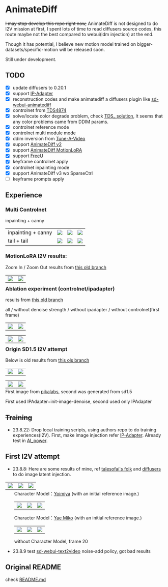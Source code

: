 # AnimateDiff

~~I may stop develop this repo right now,~~ 
AnimateDiff is not designed to do I2V mission at first, 
I spent lots of time to read diffusers source codes, 
this route maybe not the best compared to webui(ldm injection) at the end.

Though it has potential, I believe new motion model trained on bigger-datasets/specific-motion will be released soon.

Still under development.



## TODO

- [x] update diffusers to 0.20.1
- [x] support [IP-Adapter](https://github.com/tencent-ailab/IP-Adapter)
- [x] reconstruction codes and make animatediff a diffusers plugin like [sd-webui-animatediff](https://github.com/continue-revolution/sd-webui-animatediff)
- [x] controlnet from [TDS4874](https://github.com/TDS4874/sd-webui-controlnet/tree/animate-diff-support)
- [x] solve/locate color degrade problem, check [TDS_ solution](https://note.com/tds_/n/n5aad9ef8a9b1), It seems that any color problems came from DDIM params.
- [x] controlnet reference mode
- [x] controlnet multi module mode
- [x] ddim inversion from [Tune-A-Video](https://github.com/showlab/Tune-A-Video)
- [x] support [AnimateDiff v2](https://github.com/guoyww/AnimateDiff/commit/108921965da631be96cd5b6c6ea0c9bbb06ecf0b)
- [x] support [AnimateDiff MotionLoRA](https://github.com/guoyww/AnimateDiff/tree/f82a8367ec1471711d342febd8cbef72e4670a12#features)
- [x] support [FreeU](https://github.com/ChenyangSi/FreeU)
- [x] keyframe controlnet apply
- [x] controlnet inpainting mode
- [x] support AnimateDiff v3 wo SparseCtrl
- [ ] keyframe prompts apply

## Experience

### Multi Controlnet

inpainting + canny
<table>
    <tr>
    <td>inpainting + canny</td>
    <td><img src="__assets__/astronaut_mars/An_astronaut_is_riding_a_horse_on_Mars_seed-444264997.png"></td>
    <td><img src="__assets__/astronaut_mars/astronaut_mask.png"></td>
    <td><img src="__assets__/results/multi_controlnet/astronaut_inpaint_canny.gif"></td>
    </tr>
    <tr>
    <td>tail + tail</td>
    <td><img src="__assets__/anime_girl_pairs/tds_1st_image.png"></td>
    <td><img src="__assets__/anime_girl_pairs/tds_2nd_image.png"></td>
    <td><img src="__assets__/results/multi_controlnet/anime_girl_pairs_tail.gif"></td>
    </tr>
</table>

### MotionLoRA I2V results:   

Zoom In / Zoom Out
results from [this old branch](https://github.com/ykk648/AnimateDiff-I2V/tree/d8b30bfff0748c0839e4cfc084aaaa2930627637)
<table>
    <tr>
    <td><img src="__assets__/astronaut_mars/An_astronaut_is_riding_a_horse_on_Mars_seed-444264997.png"></td>
    <td><img src="__assets__/results/motion_lora/astronaut_zoom_out_in.gif"></td>
    </tr>
</table>
<p style="margin-left: 2em; margin-top: -1em">

### Ablation experiment (controlnet/ipadapter)

results from [this old branch](https://github.com/ykk648/AnimateDiff/tree/5bdbfeb3e92dee379f9c543930aa591f89a5b04f)

all / without denoise strength / without ipadapter / without controlnet(first frame)

<table>
    <tr>
    <td><img src="__assets__/a_girl_in_the_wind/a_girl_in_the_wind.png"></td>
    <td><img src="__assets__/results/images_with_control/girl_wind.gif"></td>
    </tr>
</table>
<table>
    <tr>
    <td><img src="__assets__/astronaut_mars/An_astronaut_is_riding_a_horse_on_Mars_seed-444264997.png"></td>
    <td><img src="__assets__/results/images_with_control/astronaut_mars.gif"></td>
    </tr>
</table>
<p style="margin-left: 2em; margin-top: -1em">


### Origin SD1.5 I2V attempt

Below is old results from [this ols branch](https://github.com/ykk648/AnimateDiff/tree/bdfd4578f4db6f148d7533f4ddb209c6b4317c39)

<table>
    <tr>
    <td><img src="__assets__/a_girl_in_the_wind/a_girl_in_the_wind.png"></td>
    <td><img src="__assets__/results/ipadapter/girl_wind.gif"></td>
    </tr>
</table>
<table>
    <tr>
    <td><img src="__assets__/astronaut_mars/An_astronaut_is_riding_a_horse_on_Mars_seed-444264997.png"></td>
    <td><img src="__assets__/results/ipadapter/astronaut_mars.gif"></td>
    </tr>
</table>
<p style="margin-left: 2em; margin-top: -1em">

First image from [pikalabs](https://twitter.com/pika_labs/status/1678892871670464513), second was generated from sd1.5

First used IPAdapter+init-image-denoise, second used only IPAdapter

## ~~Training~~

- 23.8.22: 
Drop local training scripts, using authors repo to do training experiences(I2V).
First, make image injection refer [IP-Adapter](https://github.com/tencent-ailab/IP-Adapter).
Already test in [AI_power](https://github.com/ykk648/AI_power/blob/main/sd_lib/clip_encoder.py).

## First I2V attempt

- 23.8.8: Here are some results of mine, ref [talesofai's folk](https://github.com/talesofai/AnimateDiff/blob/04b2715b39d4a02334b08cb6ee3dfe79f0a6cd7c/animatediff/pipelines/pipeline_animation.py#L288) and [diffusers](https://github.com/huggingface/diffusers/blob/main/src/diffusers/pipelines/deepfloyd_if/pipeline_if_img2img.py) to do image latent injection.

<table>
    <tr>
    <td><img src="__assets__/results/animations/model_07/init.jpg"></td>
    <td><img src="__assets__/results/animations/model_07/0802_v14.gif"></td>
    <td><img src="__assets__/results/animations/model_07/0802_v15.gif"></td>
    </tr>
</table>
<p style="margin-left: 2em; margin-top: -1em">
Character Model：<a href="https://civitai.com/models/13237/genshen-impact-yoimiya">Yoimiya</a> (with an initial reference image.)

<table>
    <tr>
    <td><img src="__assets__/results/animations/model_11/miko_init.png"></td>
    <td><img src="__assets__/results/animations/model_11/0803_v14.gif"></td>
    <td><img src="__assets__/results/animations/model_11/0803_v15.gif"></td>
    </tr>
</table>
Character Model：<a href="https://civitai.com/models/8484?modelVersionId=11523">Yae Miko</a> (with an initial reference image.)

<table>
    <tr>
    <td><img src="__assets__/results/animations/model_12/init_image.jpg"></td>
    <td><img src="__assets__/results/animations/model_12/0804_v14.gif"></td>
    <td><img src="__assets__/results/animations/model_12/0804_v15.gif"></td>
    </tr>
</table>
without Character Model, frame 20

- 23.8.9 test [sd-webui-text2video](https://github.com/kabachuha/sd-webui-text2video) noise-add policy, got bad results

## Original README

check [README.md](https://github.com/guoyww/AnimateDiff/blob/main/README.md)